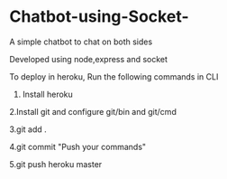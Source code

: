 # Chatbot-using-Socket-
A simple chatbot to chat on both sides

Developed using node,express and socket

To deploy in heroku, Run the following commands in CLI
1. Install heroku 

2.Install git and configure git/bin and git/cmd 

3.git add . 

4.git commit "Push your commands"

5.git push heroku master 


